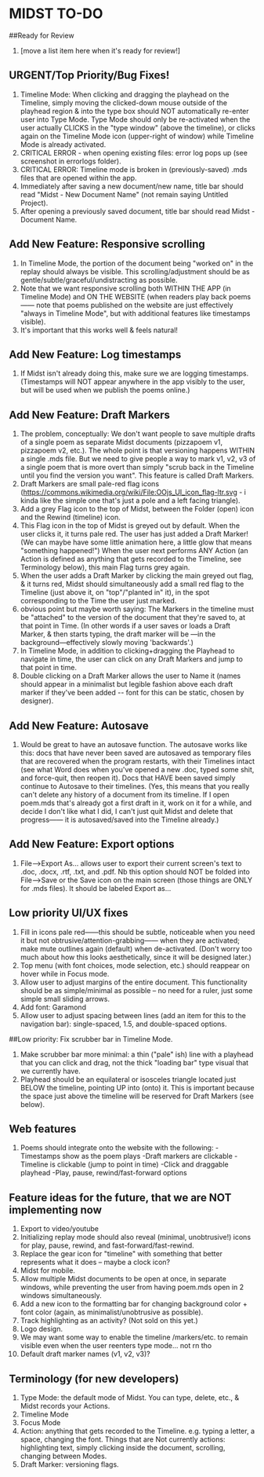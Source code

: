 
# MIDST TO-DO

<!-- *LAST UPDATE: 
Annelyse Gelman, September 26 2018 -->

##Ready for Review
1. [move a list item here when it's ready for review!]



## URGENT/Top Priority/Bug Fixes!
1. Timeline Mode: When clicking and dragging the playhead on the Timeline, simply moving the clicked-down mouse outside of the playhead region & into the type box should NOT automatically re-enter user into Type Mode. Type Mode should only be re-activated when the user actually CLICKS in the "type window" (above the timeline), or clicks again on the Timeline Mode icon (upper-right of window) while Timeline Mode is already activated.
1. CRITICAL ERROR - when opening existing files: error log pops up (see screenshot in errorlogs folder). 
1. CRITICAL ERROR: Timeline mode is broken in (previously-saved) .mds files that are opened within the app. 
1. Immediately after saving a new document/new name, title bar should read "Midst - New Document Name" (not remain saying Untitled Project).
1. After opening a previously saved document, title bar should read Midst - Document Name.

## Add New Feature: Responsive scrolling
1. In Timeline Mode, the portion of the document being "worked on" in the replay should always be visible. This scrolling/adjustment should be as gentle/subtle/graceful/undistracting as possible.
1. Note that we want responsive scrolling both WITHIN THE APP (in Timeline Mode) and ON THE WEBSITE (when readers play back poems —— note that poems published on the website are just effectively "always in Timeline Mode", but with additional features like timestamps visible).
1. It's important that this works well & feels natural!

## Add New Feature: Log timestamps
1. If Midst isn't already doing this, make sure we are logging timestamps. (Timestamps will NOT appear anywhere in the app visibly to the user, but will be used when we publish the poems online.)

## Add New Feature: Draft Markers
1. The problem, conceptually: We don't want people to save multiple drafts of a single poem as separate Midst documents (pizzapoem v1, pizzapoem v2, etc.). The whole point is that versioning happens WITHIN a single .mds file. But we need to give people a way to mark v1, v2, v3 of a single poem that is more overt than simply "scrub back in the Timeline until you find the version you want". This feature is called Draft Markers.
1. Draft Markers are small pale-red flag icons (https://commons.wikimedia.org/wiki/File:OOjs_UI_icon_flag-ltr.svg - i kinda like the simple one that's just a pole and a left facing triangle).
1. Add a grey Flag icon to the top of Midst, between the Folder (open) icon and the Rewind (timeline) icon.
1. This Flag icon in the top of Midst is greyed out by default. When the user clicks it, it turns pale red. The user has just added a Draft Marker! (We can maybe have some little animation here, a little glow that means "something happened!") When the user next performs ANY Action (an Action is defined as anything that gets recorded to the Timeline, see Terminology below), this main Flag turns grey again.
1. When the user adds a Draft Marker by clicking the main greyed out flag, & it turns red, Midst should simultaneously add a small red flag to the Timeline (just above it, on "top"/"planted in" it), in the spot corresponding to the Time the user just marked. 
1. obvious point but maybe worth saying: The Markers in the timeline must be "attached" to the version of the document that they're saved to, at that point in Time. (In other words if a user saves or loads a Draft Marker, & then starts typing, the draft marker will be ––in the background––effectively slowly moving 'backwards'.)
1. In Timeline Mode, in addition to clicking+dragging the Playhead to navigate in time, the user can click on any Draft Markers and jump to that point in time.
1. Double clicking on a Draft Marker allows the user to Name it (names should appear in a minimalist but legible fashion above each draft marker if they've been added -- font for this can be static, chosen by designer).


## Add New Feature: Autosave
1. Would be great to have an autosave function. The autosave works like this: docs that have never been saved are autosaved as temporary files that are recovered when the program restarts, with their Timelines intact (see what Word does when you've opened a new .doc, typed some shit, and force-quit, then reopen it). Docs that HAVE been saved simply continue to Autosave to their timelines. (Yes, this means that you really can't delete any history of a document from its timeline. If I open poem.mds that's already got a first draft in it, work on it for a while, and decide I don't like what I did, I can't just quit Midst and delete that progress—— it is autosaved/saved into the Timeline already.)


## Add New Feature: Export options
1. File-->Export As... allows user to export their current screen's text to .doc, .docx, .rtf, .txt, and .pdf. Nb this option should NOT be folded into File-->Save or the Save icon on the main screen (those things are ONLY for .mds files). It should be labeled Export as...


## Low priority UI/UX fixes
1. Fill in icons pale red——this should be subtle, noticeable when you need it but not obtrusive/attention-grabbing—— when they are activated; make mute outlines again (default) when de-activated. (Don't worry too much about how this looks aesthetically, since it will be designed
later.)
1. Top menu (with font choices, mode selection, etc.) should reappear on hover while in Focus mode.
1. Allow user to adjust margins of the entire document. This functionality should be as simple/minimal as possible – no need for a ruler, just some simple small sliding arrows.
1. Add font: Garamond
1. Allow user to adjust spacing between lines (add an item for this to the navigation bar): single-spaced, 1.5, and double-spaced options.

##Low priority: Fix scrubber bar in Timeline Mode.
1. Make scrubber bar more minimal: a thin ("pale" ish) line with a playhead that you can click and drag, not the thick "loading bar" type visual that we currently have.
1. Playhead should be an equilateral or isosceles triangle located just BELOW the timeline, pointing UP into (onto) it. This is important because the space just above the timeline will be reserved for Draft Markers (see below).



## Web features
1. Poems should integrate onto the website with the following:
-Timestamps show as the poem plays
-Draft markers are clickable
-Timeline is clickable (jump to point in time)
-Click and draggable playhead
-Play, pause, rewind/fast-forward options



## Feature ideas for the future, that we are NOT implementing now
1. Export to video/youtube
1. Initializing replay mode should also reveal (minimal, unobtrusive!) icons for play, pause, rewind, and fast-forward/fast-rewind.
1. Replace the gear icon for "timeline" with something that better represents what it does – maybe a clock icon?
1. Midst for mobile.
1. Allow multiple Midst documents to be open at once, in separate windows, while preventing the user from having poem.mds open in 2 windows simultaneously.
1. Add a new icon to the formatting bar for changing background color + font color (again, as minimalist/unobtrusive as possible).
1. Track highlighting as an activity? (Not sold on this yet.)
1. Logo design.
1. We may want some way to enable the timeline /markers/etc. to remain visible even when the user reenters type mode... not rn tho
1. Default draft marker names (v1, v2, v3)?

## Terminology (for new developers)
1. Type Mode: the default mode of Midst. You can type, delete, etc., & Midst records your Actions. 
1. Timeline Mode
1. Focus Mode
1. Action: anything that gets recorded to the Timeline. e.g. typing a letter, a space, changing the font. Things that are Not currently actions: highlighting text, simply clicking inside the document, scrolling, changing between Modes.
1. Draft Marker: versioning flags.







